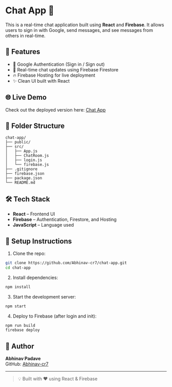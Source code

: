 # Chat App 💬

This is a real-time chat application built using **React** and **Firebase**. It allows users to sign in with Google, send messages, and see messages from others in real-time.

## 🚀 Features

- 🔐 Google Authentication (Sign in / Sign out)
- 💬 Real-time chat updates using Firebase Firestore
- 🔥 Firebase Hosting for live deployment
- ✨ Clean UI built with React

## 🌐 Live Demo

Check out the deployed version here: [Chat App](https://chat-app-7e69b.web.app)

## 📁 Folder Structure

```
chat-app/
├── public/
├── src/
│   ├── App.js
│   ├── ChatRoom.js
│   ├── login.js
│   └── firebase.js
├── .gitignore
├── firebase.json
├── package.json
└── README.md
```

## 🛠️ Tech Stack

- **React** – Frontend UI
- **Firebase** – Authentication, Firestore, and Hosting
- **JavaScript** – Language used

## 🧪 Setup Instructions

1. Clone the repo:
```bash
git clone https://github.com/Abhinav-cr7/chat-app.git
cd chat-app
```

2. Install dependencies:
```bash
npm install
```

3. Start the development server:
```bash
npm start
```

4. Deploy to Firebase (after login and init):
```bash
npm run build
firebase deploy
```

## 👤 Author

**Abhinav Padave**  
GitHub: [Abhinav-cr7](https://github.com/Abhinav-cr7)

---

> 💡 Built with ❤️ using React & Firebase
